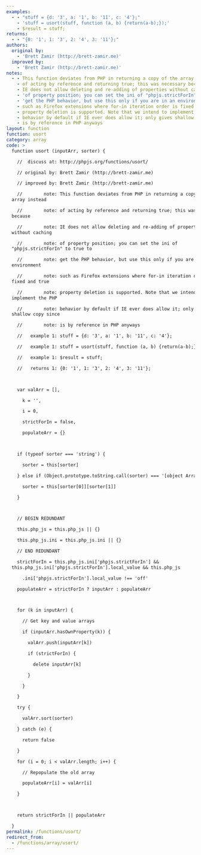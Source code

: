 ```yaml
---
examples:
  - - "stuff = {d: '3', a: '1', b: '11', c: '4'};"
    - 'stuff = usort(stuff, function (a, b) {return(a-b);});'
    - $result = stuff;
returns:
  - - "{0: '1', 1: '3', 2: '4', 3: '11'};"
authors:
  original by:
    - 'Brett Zamir (http://brett-zamir.me)'
  improved by:
    - 'Brett Zamir (http://brett-zamir.me)'
notes:
  - - This function deviates from PHP in returning a copy of the array instead
    - of acting by reference and returning true; this was necessary because
    - IE does not allow deleting and re-adding of properties without caching
    - 'of property position; you can set the ini of "phpjs.strictForIn" to true to'
    - 'get the PHP behavior, but use this only if you are in an environment'
    - such as Firefox extensions where for-in iteration order is fixed and true
    - property deletion is supported. Note that we intend to implement the PHP
    - behavior by default if IE ever does allow it; only gives shallow copy since
    - is by reference in PHP anyways
layout: function
function: usort
category: array
code: >
  function usort (inputArr, sorter) {

    //  discuss at: http://phpjs.org/functions/usort/

    // original by: Brett Zamir (http://brett-zamir.me)

    // improved by: Brett Zamir (http://brett-zamir.me)

    //        note: This function deviates from PHP in returning a copy of the
  array instead

    //        note: of acting by reference and returning true; this was necessary
  because

    //        note: IE does not allow deleting and re-adding of properties
  without caching

    //        note: of property position; you can set the ini of
  "phpjs.strictForIn" to true to

    //        note: get the PHP behavior, but use this only if you are in an
  environment

    //        note: such as Firefox extensions where for-in iteration order is
  fixed and true

    //        note: property deletion is supported. Note that we intend to
  implement the PHP

    //        note: behavior by default if IE ever does allow it; only gives
  shallow copy since

    //        note: is by reference in PHP anyways

    //   example 1: stuff = {d: '3', a: '1', b: '11', c: '4'};

    //   example 1: stuff = usort(stuff, function (a, b) {return(a-b);});

    //   example 1: $result = stuff;

    //   returns 1: {0: '1', 1: '3', 2: '4', 3: '11'};



    var valArr = [],

      k = '',

      i = 0,

      strictForIn = false,

      populateArr = {}



    if (typeof sorter === 'string') {

      sorter = this[sorter]

    } else if (Object.prototype.toString.call(sorter) === '[object Array]') {

      sorter = this[sorter[0]][sorter[1]]

    }



    // BEGIN REDUNDANT

    this.php_js = this.php_js || {}

    this.php_js.ini = this.php_js.ini || {}

    // END REDUNDANT

    strictForIn = this.php_js.ini['phpjs.strictForIn'] &&
  this.php_js.ini['phpjs.strictForIn'].local_value && this.php_js

      .ini['phpjs.strictForIn'].local_value !== 'off'

    populateArr = strictForIn ? inputArr : populateArr



    for (k in inputArr) {

      // Get key and value arrays

      if (inputArr.hasOwnProperty(k)) {

        valArr.push(inputArr[k])

        if (strictForIn) {

          delete inputArr[k]

        }

      }

    }

    try {

      valArr.sort(sorter)

    } catch (e) {

      return false

    }

    for (i = 0; i < valArr.length; i++) {

      // Repopulate the old array

      populateArr[i] = valArr[i]

    }



    return strictForIn || populateArr

  }
permalink: /functions/usort/
redirect_from:
  - /functions/array/usort/
---
```


<!-- WARNING! This file is auto generated by `npm run web:inject`, do not edit by hand -->
